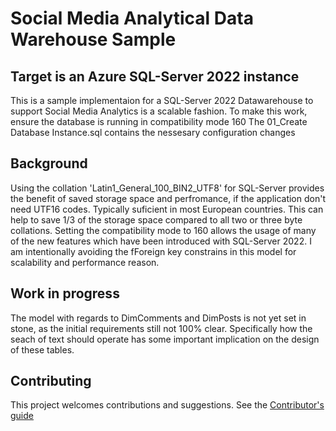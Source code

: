 
# Social Media Analytical Data Warehouse Sample 
## Target is an Azure SQL-Server 2022 instance

This is a sample implementaion for a SQL-Server 2022 Datawarehouse to support Social Media Analytics is a scalable fashion.
To make this work, ensure the database is running in compatibility mode 160
The 01_Create Database Instance.sql contains the nessesary configuration changes

## Background

Using the collation 'Latin1_General_100_BIN2_UTF8' for SQL-Server provides the benefit of saved storage space and perfromance, if the application don't need UTF16 codes. Typically suficient in most European countries. This can help to save 1/3 of the storage space compared to all two or three byte collations.
Setting the compatibility mode to 160 allows the usage of many of the new features which have been introduced with SQL-Server 2022.
I am intentionally avoiding the fForeign key constrains in this model for scalability and performance reason.

## Work in progress
The model with regards to DimComments and DimPosts is not yet set in stone, as the initial requirements still not 100% clear. Specifically how the seach of text should operate has some important implication on the design of these tables. 
## Contributing
This project welcomes contributions and suggestions. See the [Contributor's guide](https://github.com/Azure-Samples/Synapse/tree/master/CONTRIBUTE.md)

